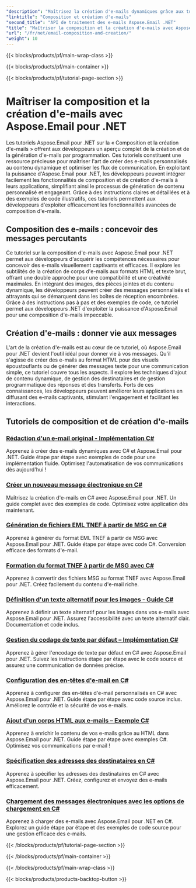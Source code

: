 ```yaml
---
"description": "Maîtrisez la création d'e-mails dynamiques grâce aux tutoriels Aspose.Email pour .NET. Créez des e-mails attrayants par programmation, personnalisez le contenu, ajoutez des pièces jointes et optimisez la communication."
"linktitle": "Composition et création d'e-mails"
"second_title": "API de traitement des e-mails Aspose.Email .NET"
"title": "Maîtriser la composition et la création d'e-mails avec Aspose.Email pour .NET"
"url": "/fr/net/email-composition-and-creation/"
"weight": 10
---
```


{{< blocks/products/pf/main-wrap-class >}}

{{< blocks/products/pf/main-container >}}

{{< blocks/products/pf/tutorial-page-section >}}

# Maîtriser la composition et la création d'e-mails avec Aspose.Email pour .NET


Les tutoriels Aspose.Email pour .NET sur la « Composition et la création d'e-mails » offrent aux développeurs un aperçu complet de la création et de la génération d'e-mails par programmation. Ces tutoriels constituent une ressource précieuse pour maîtriser l'art de créer des e-mails personnalisés au contenu dynamique et optimiser les flux de communication. En exploitant la puissance d'Aspose.Email pour .NET, les développeurs peuvent intégrer facilement les fonctionnalités de composition et de création d'e-mails à leurs applications, simplifiant ainsi le processus de génération de contenu personnalisé et engageant. Grâce à des instructions claires et détaillées et à des exemples de code illustratifs, ces tutoriels permettent aux développeurs d'exploiter efficacement les fonctionnalités avancées de composition d'e-mails.

## Composition des e-mails : concevoir des messages percutants

Ce tutoriel sur la composition d'e-mails avec Aspose.Email pour .NET permet aux développeurs d'acquérir les compétences nécessaires pour concevoir des e-mails visuellement captivants et efficaces. Il explore les subtilités de la création de corps d'e-mails aux formats HTML et texte brut, offrant une double approche pour une compatibilité et une créativité maximales. En intégrant des images, des pièces jointes et du contenu dynamique, les développeurs peuvent créer des messages personnalisés et attrayants qui se démarquent dans les boîtes de réception encombrées. Grâce à des instructions pas à pas et des exemples de code, ce tutoriel permet aux développeurs .NET d'exploiter la puissance d'Aspose.Email pour une composition d'e-mails impeccable.

## Création d'e-mails : donner vie aux messages

L'art de la création d'e-mails est au cœur de ce tutoriel, où Aspose.Email pour .NET devient l'outil idéal pour donner vie à vos messages. Qu'il s'agisse de créer des e-mails au format HTML pour des visuels époustouflants ou de générer des messages texte pour une communication simple, ce tutoriel couvre tous les aspects. Il explore les techniques d'ajout de contenu dynamique, de gestion des destinataires et de gestion programmatique des réponses et des transferts. Forts de ces connaissances, les développeurs peuvent améliorer leurs applications en diffusant des e-mails captivants, stimulant l'engagement et facilitant les interactions.

## Tutoriels de composition et de création d'e-mails
### [Rédaction d'un e-mail original - Implémentation C#](./crafting-a-fresh-email-csharp-implementation/)
Apprenez à créer des e-mails dynamiques avec C# et Aspose.Email pour .NET. Guide étape par étape avec exemples de code pour une implémentation fluide. Optimisez l'automatisation de vos communications dès aujourd'hui !
### [Créer un nouveau message électronique en C#](./constructing-a-new-mail-message-in-csharp/)
Maîtrisez la création d'e-mails en C# avec Aspose.Email pour .NET. Un guide complet avec des exemples de code. Optimisez votre application dès maintenant.
### [Génération de fichiers EML TNEF à partir de MSG en C#](./generating-tnef-eml-from-msg-in-csharp/)
Apprenez à générer du format EML TNEF à partir de MSG avec Aspose.Email pour .NET. Guide étape par étape avec code C#. Conversion efficace des formats d'e-mail.
### [Formation du format TNEF à partir de MSG avec C#](./forming-tnef-format-from-msg-with-csharp/)
Apprenez à convertir des fichiers MSG au format TNEF avec Aspose.Email pour .NET. Créez facilement du contenu d'e-mail riche. 
### [Définition d'un texte alternatif pour les images - Guide C#](./setting-alternative-text-for-images-csharp-guide/)
 Apprenez à définir un texte alternatif pour les images dans vos e-mails avec Aspose.Email pour .NET. Assurez l'accessibilité avec un texte alternatif clair. Documentation et code inclus.
### [Gestion du codage de texte par défaut – Implémentation C#](./managing-default-text-encoding-csharp-implementation/)
Apprenez à gérer l'encodage de texte par défaut en C# avec Aspose.Email pour .NET. Suivez les instructions étape par étape avec le code source et assurez une communication de données précise.
### [Configuration des en-têtes d'e-mail en C#](./configuring-email-headers-in-csharp/)
Apprenez à configurer des en-têtes d'e-mail personnalisés en C# avec Aspose.Email pour .NET. Guide étape par étape avec code source inclus. Améliorez le contrôle et la sécurité de vos e-mails.
### [Ajout d'un corps HTML aux e-mails – Exemple C#](./adding-html-body-to-emails-csharp-example/)
Apprenez à enrichir le contenu de vos e-mails grâce au HTML dans Aspose.Email pour .NET. Guide étape par étape avec exemples C#. Optimisez vos communications par e-mail !
### [Spécification des adresses des destinataires en C#](./specifying-recipient-addresses-in-csharp/)
Apprenez à spécifier les adresses des destinataires en C# avec Aspose.Email pour .NET. Créez, configurez et envoyez des e-mails efficacement.
### [Chargement des messages électroniques avec les options de chargement en C#](./loading-email-messages-with-load-options-in-csharp/)
Apprenez à charger des e-mails avec Aspose.Email pour .NET en C#. Explorez un guide étape par étape et des exemples de code source pour une gestion efficace des e-mails.

{{< /blocks/products/pf/tutorial-page-section >}}

{{< /blocks/products/pf/main-container >}}

{{< /blocks/products/pf/main-wrap-class >}}

{{< blocks/products/products-backtop-button >}}